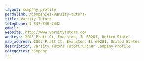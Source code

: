 ```yaml
---
layout: company_profile
permalink: /companies/varsity-tutors/
title: Varsity Tutors
telephone: 1 847-840-2442
email: 
website: http://www.varsitytutors.com
address: 2003 Pratt Ct, Evanston, IL 60201, United States
map_address: 2003 Pratt Ct, Evanston, IL 60201, United States
description: Varsity Tutors TutorCruncher Company Profile
categories: company
---
```


